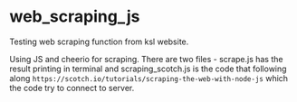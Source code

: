 # web_scraping_js
Testing web scraping function from ksl website.

Using JS and cheerio for scraping.
There are two files - scrape.js has the result printing in terminal and scraping_scotch.js is the code that following along `https://scotch.io/tutorials/scraping-the-web-with-node-js` which the code try to connect to server.
